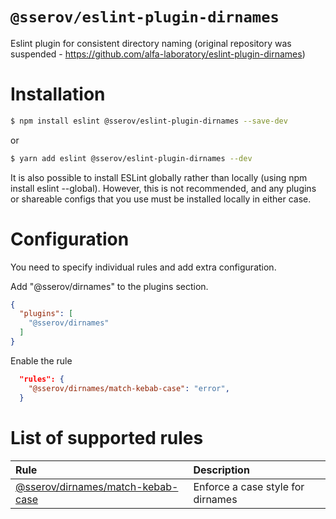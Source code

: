 `@sserov/eslint-plugin-dirnames`
===================

Eslint plugin for consistent directory naming
(original repository was suspended - https://github.com/alfa-laboratory/eslint-plugin-dirnames)

# Installation

```sh
$ npm install eslint @sserov/eslint-plugin-dirnames --save-dev
```

or

```sh
$ yarn add eslint @sserov/eslint-plugin-dirnames --dev
```

It is also possible to install ESLint globally rather than locally (using npm install eslint --global). However, this is not recommended, and any plugins or shareable configs that you use must be installed locally in either case.

# Configuration

You need to specify individual rules and add extra configuration.

Add "@sserov/dirnames" to the plugins section.

```json
{
  "plugins": [
    "@sserov/dirnames"
  ]
}
```

Enable the rule

```json
  "rules": {
    "@sserov/dirnames/match-kebab-case": "error",
  }
```

# List of supported rules


| Rule | Description |
| :--- | :--- |
| [@sserov/dirnames/match-kebab-case](./docs/rules/match-kebab-case.md) | Enforce a case style for dirnames |
